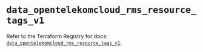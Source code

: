 # `data_opentelekomcloud_rms_resource_tags_v1`

Refer to the Terraform Registry for docs: [`data_opentelekomcloud_rms_resource_tags_v1`](https://registry.terraform.io/providers/opentelekomcloud/opentelekomcloud/1.36.51/docs/data-sources/rms_resource_tags_v1).
